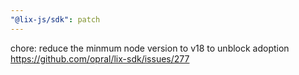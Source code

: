```yaml
---
"@lix-js/sdk": patch
---
```


chore: reduce the minmum node version to v18 to unblock adoption https://github.com/opral/lix-sdk/issues/277
